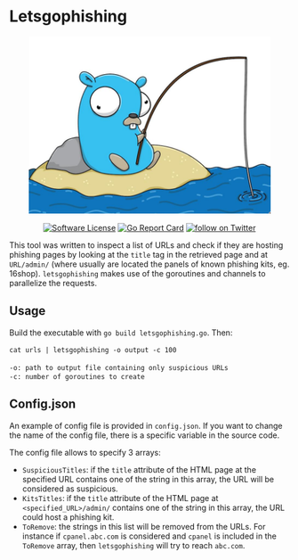 # Letsgophishing

<p align="center">
  <img alt="goransom" src="https://github.com/andpalmier/letsgophishing/blob/master/gopherphishing.png?raw=true" />
  <p align="center">
    <a href="https://github.com/andpalmier/letsgophishing/blob/master/LICENSE"><img alt="Software License" src="https://img.shields.io/badge/license-GPL3-brightgreen.svg?style=flat-square"></a>
    <a href="https://goreportcard.com/report/github.com/andpalmier/letsgophishing"><img alt="Go Report Card" src="https://goreportcard.com/badge/github.com/andpalmier/letsgophishing?style=flat-square"></a>
    <a href="https://twitter.com/intent/follow?screen_name=andpalmier"><img src="https://img.shields.io/twitter/follow/andpalmier?style=social&logo=twitter" alt="follow on Twitter"></a>
  </p>
</p>

This tool was written to inspect a list of URLs and check if they are hosting phishing pages by looking at the `title` tag in the retrieved page and at `URL/admin/` (where usually are located the panels of known phishing kits, eg. 16shop). `letsgophishing` makes use of the goroutines and channels to parallelize the requests.

## Usage

Build the executable with `go build letsgophishing.go`. Then:

```
cat urls | letsgophishing -o output -c 100

-o: path to output file containing only suspicious URLs
-c: number of goroutines to create
```

## Config.json

An example of config file is provided in `config.json`. If you want to change the name of the config file, there is a specific variable in the source code.

The config file allows to specify 3 arrays:

- `SuspiciousTitles`: if the `title` attribute of the HTML page at the specified URL contains one of the string in this array, the URL will be considered as suspicious.
- `KitsTitles`: if the `title` attribute of the HTML page at `<specified_URL>/admin/` contains one of the string in this array, the URL could host a phishing kit.
- `ToRemove`: the strings in this list will be removed from the URLs. For instance if `cpanel.abc.com` is considered and `cpanel` is included in the `ToRemove` array, then `letsgophishing` will try to reach `abc.com`.
